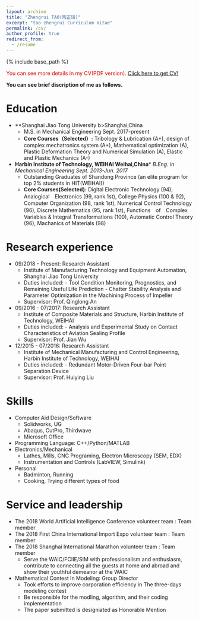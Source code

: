 ```yaml
---
layout: archive
title: "Zhengrui TAO(陶正瑞)"
excerpt: "tao zhengrui Curriculum Vitae"
permalink: /cv/
author_profile: true
redirect_from:
  - /resume
---
```


{% include base_path %}

<font color="#dd0000">You can see more details in my CV(PDF version).</font> [Click here to get CV!](http://zhengruitao.github.io/files/CV_TZR.pdf)
<!-- <embed src="http://zhengruitao.github.io/files/CV_TZR.pdf" width="650" height="1800" type='application/pdf'> -->

**You can see brief discription of me as follows.**

Education
======

* **Shanghai Jiao Tong University                                                                     b>Shanghai,China</b><br>
   *  M.S. in Mechanical Engineering                                                                     Sept. 2017-present<br>
   * **Core Courses（Selected）:** Tribology & Lubrication (A+), design of complex mechatronics system (A+), Mathematical optimization (A), Plastic Deformation Theory and Numerical Simulation (A), Elastic and Plastic Mechanics (A-)
* **Harbin Institute of Technology, WEIHAI                                                              Weihai,China***
   *B.Eng. in Mechanical Engineering                                                                    Sept. 2013-Jun. 2017*
   * Outstanding Graduates of Shandong Province (an elite program for top 2% students in HIT(WEIHAI))
   * **Core Courses(Selected):** Digital Electronic Technology (94), Analogical　Electronics (99, rank 1st), College Physics (100 & 92), Computer Organization (98, rank 1st), Numerical Control Technology (96), Discrete Mathematics (95, rank 1st), Functions　of　Complex Variables & Integral Transformations (100), Automatic Control Theory (96), Machanics of Materials (98)


Research experience
======
* 09/2018 - Present: Research Assistant
  * Institute of Manufacturing Technology and Equipment Automation, Shanghai Jiao Tong University
  * Duties included: - Tool Condition Monitoring, Prognostics, and Remaining Useful Life Prediction
                     - Chatter Stability Analysis and Parameter Optimization in the Machining Process of Impeller
  * Supervisor: Prof. Qinglong An
* 09/2016 - 07/2017: Research Assistant
  * Institute of Composite Materials and Structure, Harbin Institute of Technology, WEIHAI
  * Duties included: - Analysis and Experimental Study on Contact Characteristics of Aviation Sealing Profile
  * Supervisor: Prof. Jian Wu
* 12/2015 - 07/2016: Research Assistant
  * Institute of Mechanical Manufacturing and Control Engineering, Harbin Institute of Technology, WEIHAI
  * Duties included: - Redundant Motor-Driven Four-bar Point Separation Device
  * Supervisor: Prof. Huiying Liu
  
Skills
======
* Computer Aid Design/Software
  * Solidworks, UG
  * Abaqus, CutPro, Thirdwave
  * Microsoft Office
* Programming Language: C++/Python/MATLAB
* Electronics/Mechanical
  * Lathes, Mills, CNC Programing, Electron Microscopy (SEM, EDX)
  * Instrumentation and Controls (LabVIEW, Simulink)
* Personal
  * Badminton, Running
  * Cooking, Trying different types of food

Service and leadership
======
* The 2018 World Artificial Intelligence Conference volunteer team : Team member
* The 2018 First China International Import Expo volunteer team : Team member
* The 2018 Shanghai International Marathon volunteer team : Team member
  * Serve the WAIC/FCIIE/SIM with professionalism and enthusiasm, contribute to connecting all the guests at home and abroad and show their youthful demeanor at the WAIC
* Mathematical Contest In Modeling: Group Director
  * Took efforts to improve corporation efficiency in The three-days modeling contest
  * Be responsible for the modling, algorithm, and their coding implementation
  * The paper submitted is designiated as Honorable Mention
